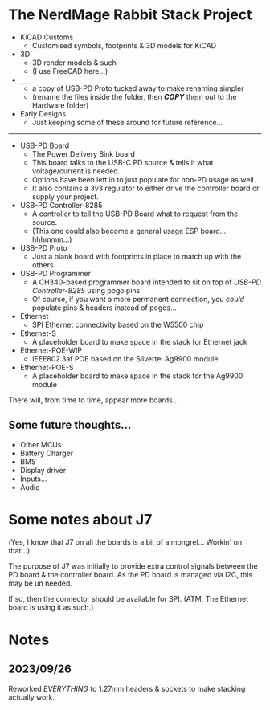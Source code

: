 # The NerdMage Rabbit Stack  Project

* KiCAD Customs
  * Customised symbols, footprints & 3D models for KiCAD
* 3D
  * 3D render models & such
  * (I use FreeCAD here...)
* `___`
  * a copy of USB-PD Proto tucked away to make renaming simpler
  * (rename the files inside the folder, then ***COPY*** them out to the Hardware folder)
* Early Designs
  * Just keeping some of these around for future reference...

---

* USB-PD Board
  * The Power Delivery Sink board
  * This board talks to the USB-C PD source & tells it what voltage/current is needed.
  * Options have been left in to just populate for non-PD usage as well.
  * It also contains a 3v3 regulator to either drive the controller board or supply your project.
* USB-PD Controller-8285
  * A controller to tell the USB-PD Board what to request from the source.
  * (This one could also become a general usage ESP board... hhhmmm...)
* USB-PD Proto
  * Just a blank board with footprints in place to match up with the others.
* USB-PD Programmer
  * A CH340-based programmer board intended to sit on top of _USB-PD Controller-8285_ using pogo pins
  * Of course, if you want a more permanent connection, you _could_ populate pins & headers instead of pogos...
* Ethernet
  * SPI Ethernet connectivity based on the W5500 chip
* Ethernet-S
  * A placeholder board to make space in the stack for Ethernet jack
* Ethernet-POE-WIP
  * IEEE802.3af POE based on the Silvertel Ag9900 module
* Ethernet-POE-S
  * A placeholder board to make space in the stack for the Ag9900 module

There will, from time to time, appear more boards...

## Some future thoughts...

* Other MCUs
* Battery Charger
* BMS
* Display driver
* Inputs...
* Audio

# Some notes about J7
(Yes, I know that J7 on all the boards is a bit of a mongrel...  Workin' on that...)

The purpose of J7 was initially to provide extra control signals between the PD board & the controller board.  As the PD board is managed via I2C, this may be un needed.

If so, then the connector should be available for SPI.  (ATM, The Ethernet board is using it as such.)

# Notes
## 2023/09/26
Reworked *EVERYTHING* to 1.27mm headers & sockets to make stacking actually work.
